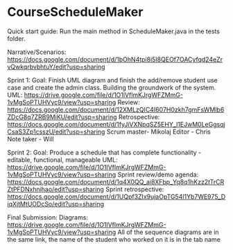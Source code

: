 # CourseScheduleMaker
Quick start guide:
Run the main method in ScheduleMaker.java in the tests folder.

Narrative/Scenarios: https://docs.google.com/document/d/1bOhN4tpi8i5I8QEOf7OACyfqd24eZrvQwkqrbvbhtuY/edit?usp=sharing

Sprint 1:
Goal: Finish UML diagram and finish the add/remove student use case and create the admin class. Building the groundwork of the system.
UML: https://drive.google.com/file/d/1O1lVflmKJrgWFZMmG-1vMgSoPTUHVyc9/view?usp=sharing
Review: https://docs.google.com/document/d/12XMLzQIC4I607H0zkh7gmFsWMlb6ZDcG8q7ZRB9MiKU/edit?usp=sharing
Retrospective: https://docs.google.com/document/d/1fyJiVXNpqSZ5EHY_l1EJwM0LeGgsqjCsaS3Zp1csszU/edit?usp=sharing
Scrum master- Mikolaj
Editor - Chris
Note taker - Will

Sprint 2:
Goal: Produce a schedule that has complete functionality - editable, functional, manageable
UML: https://drive.google.com/file/d/1O1lVflmKJrgWFZMmG-1vMgSoPTUHVyc9/view?usp=sharing
Sprint review/demo agenda: https://docs.google.com/document/d/1q4X0QQ_ai8XFbp_Yq8q1hKzz2tTrCRZtPFDNxhnihao/edit?usp=sharing
Sprint retrospective: https://docs.google.com/document/d/1UQpf3ZIx9ujaOpTG54l1Yb7WE975_DiqXjtMtUODcSo/edit?usp=sharing

Final Submission:
Diagrams: https://drive.google.com/file/d/1O1lVflmKJrgWFZMmG-1vMgSoPTUHVyc9/view?usp=sharing
All of the sequence diagrams are in the same link, the name of the student who worked on it is in the tab name